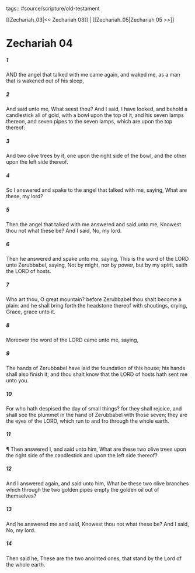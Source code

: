 tags:: #source/scripture/old-testament

[[Zechariah_03|<< Zechariah 03]] | [[Zechariah_05|Zechariah 05 >>]]

# Zechariah 04

##### 1

AND the angel that talked with me came again, and waked me, as a man that is wakened out of his sleep,

##### 2

And said unto me, What seest thou? And I said, I have looked, and behold a candlestick all of gold, with a bowl upon the top of it, and his seven lamps thereon, and seven pipes to the seven lamps, which are upon the top thereof:

##### 3

And two olive trees by it, one upon the right side of the bowl, and the other upon the left side thereof.

##### 4

So I answered and spake to the angel that talked with me, saying, What are these, my lord?

##### 5

Then the angel that talked with me answered and said unto me, Knowest thou not what these be? And I said, No, my lord.

##### 6

Then he answered and spake unto me, saying, This is the word of the LORD unto Zerubbabel, saying, Not by might, nor by power, but by my spirit, saith the LORD of hosts.

##### 7

Who art thou, O great mountain? before Zerubbabel thou shalt become a plain: and he shall bring forth the headstone thereof with shoutings, crying, Grace, grace unto it.

##### 8

Moreover the word of the LORD came unto me, saying,

##### 9

The hands of Zerubbabel have laid the foundation of this house; his hands shall also finish it; and thou shalt know that the LORD of hosts hath sent me unto you.

##### 10

For who hath despised the day of small things? for they shall rejoice, and shall see the plummet in the hand of Zerubbabel with those seven; they are the eyes of the LORD, which run to and fro through the whole earth.

##### 11

¶ Then answered I, and said unto him, What are these two olive trees upon the right side of the candlestick and upon the left side thereof?

##### 12

And I answered again, and said unto him, What be these two olive branches which through the two golden pipes empty the golden oil out of themselves?

##### 13

And he answered me and said, Knowest thou not what these be? And I said, No, my lord.

##### 14

Then said he, These are the two anointed ones, that stand by the Lord of the whole earth.
